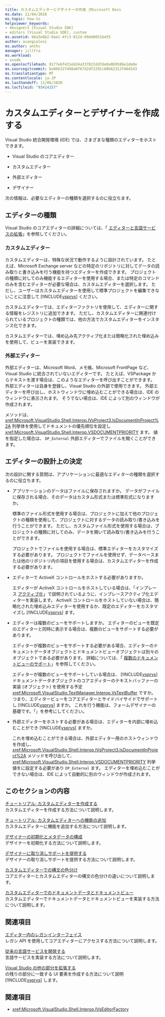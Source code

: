 ```yaml
---
title: カスタムエディターとデザイナーの作成 |Microsoft Docs
ms.date: 11/04/2016
ms.topic: how-to
helpviewer_keywords:
- designers [Visual Studio SDK]
- editors [Visual Studio SDK], custom
ms.assetid: b6a5e8b2-0ae1-4fc3-812d-09d40051b435
author: acangialosi
ms.author: anthc
manager: jillfra
ms.workload:
- vssdk
ms.openlocfilehash: 9177e6f431eb24a337822dd7de0a0b9586e1de0e
ms.sourcegitcommit: ba966327498a0f67d2df2291c60b62312f40d1d3
ms.translationtype: MT
ms.contentlocale: ja-JP
ms.lasthandoff: 11/06/2020
ms.locfileid: "93414257"
---
```

# <a name="create-custom-editors-and-designers"></a>カスタムエディターとデザイナーを作成する

Visual Studio 統合開発環境 (IDE) では、さまざまな種類のエディターをホストできます。

- Visual Studio のコアエディター

- カスタムエディター

- 外部エディター

- デザイナー

次の情報は、必要なエディターの種類を選択するのに役立ちます。

## <a name="types-of-editor"></a>エディターの種類

Visual Studio のコアエディターの詳細については、「 [エディターと言語サービスの拡張](../extensibility/extending-the-editor-and-language-services.md)」を参照してください。

### <a name="custom-editors"></a>カスタムエディター
 カスタムエディターは、特殊な状況で動作するように設計されています。 たとえば、Microsoft Exchange server などの特定のリポジトリに対してデータの読み取りと書き込みを行う機能を持つエディターを作成できます。 プロジェクトの種類に対してのみ機能するエディターを使用する場合、または特定のコマンドのみを含むエディターが必要な場合は、カスタムエディターを選択します。 ただし、ユーザーはカスタムエディターを使用して標準プロジェクトを編集できないことに注意して [!INCLUDE[vsprvs](../code-quality/includes/vsprvs_md.md)] ください。

 カスタムエディターでは、エディターファクトリを使用して、エディターに関する情報をレジストリに追加できます。 ただし、カスタムエディターに関連付けられているプロジェクトの種類では、他の方法でカスタムエディターをインスタンス化できます。

 カスタムエディターでは、埋め込み先アクティブ化または簡略化された埋め込みを使用して、ビューを実装できます。

### <a name="external-editors"></a>外部エディター
 外部エディターは、Microsoft Word、メモ帳、Microsoft FrontPage など、Visual Studio に統合されていないエディターです。 たとえば、VSPackage からテキストを渡す場合は、このようなエディターを呼び出すことができます。 外部エディターは自身を登録し、Visual Studio の外部で使用できます。 外部エディターを呼び出し、ホストウィンドウに埋め込むことができる場合は、IDE のウィンドウに表示されます。 そうでない場合は、IDE によって別のウィンドウが作成されます。

 メソッドは、 <xref:Microsoft.VisualStudio.Shell.Interop.IVsProject3.IsDocumentInProject%2A> 列挙体を使用してドキュメントの優先順位を設定し <xref:Microsoft.VisualStudio.Shell.Interop.VSDOCUMENTPRIORITY> ます。 値を指定した場合は、 `DP_External` 外部エディターでファイルを開くことができます。

## <a name="editor-design-decisions"></a>エディターの設計上の決定
 次の設計に関する質問は、アプリケーションに最適なエディターの種類を選択するのに役立ちます。

- アプリケーションのデータはファイルに保存されますか。 データがファイルに保存される場合、そのデータはカスタム形式または標準形式になりますか。

   標準のファイル形式を使用する場合は、プロジェクトに加えて他のプロジェクトの種類を使用して、プロジェクトに対するデータの読み取り/書き込みを行うことができます。 ただし、カスタムファイル形式を使用する場合は、プロジェクトの種類に対してのみ、データを開いて読み取り/書き込みを行うことができます。

   プロジェクトでファイルを使用する場合は、標準エディターをカスタマイズする必要があります。 プロジェクトでファイルを使用せず、データベースまたは他のリポジトリ内の項目を使用する場合は、カスタムエディターを作成する必要があります。

- エディターで ActiveX コントロールをホストする必要がありますか。

   エディターが ActiveX コントロールをホストしている場合は、「インプレース [アクティブ化](/previous-versions/visualstudio/visual-studio-2015/misc/in-place-activation?preserve-view=true&view=vs-2015)」で説明されているように、インプレースアクティブ化エディターを実装します。 ActiveX コントロールをホストしていない場合は、簡略化された埋め込みエディターを使用するか、既定のエディターをカスタマイズし [!INCLUDE[vsprvs](../code-quality/includes/vsprvs_md.md)] ます。

- エディターは複数のビューをサポートしますか。 エディターのビューを既定のエディターと同時に表示する場合は、複数のビューをサポートする必要があります。

   エディターが複数のビューをサポートする必要がある場合、エディターのドキュメントデータオブジェクトとドキュメントビューオブジェクトは別々のオブジェクトである必要があります。 詳細については、「 [複数のドキュメントビューのサポート](../extensibility/supporting-multiple-document-views.md)」を参照してください。

   エディターが複数のビューをサポートしている場合は、 [!INCLUDE[vsprvs](../code-quality/includes/vsprvs_md.md)] ドキュメントデータオブジェクトのコアエディターのテキストバッファーの実装 (オブジェクト) を使用する予定 <xref:Microsoft.VisualStudio.TextManager.Interop.VsTextBuffer> ですか。 つまり、エディタービューをコアエディターとサイドバイサイドでサポートし [!INCLUDE[vsprvs](../code-quality/includes/vsprvs_md.md)] ますか。 これを行う機能は、フォームデザイナーの基礎です。「」を参考にしてください。

- 外部エディターをホストする必要がある場合は、エディターを内部に埋め込むことができ [!INCLUDE[vsprvs](../code-quality/includes/vsprvs_md.md)] ますか。

   これを埋め込むことができる場合は、外部エディター用のホストウィンドウを作成し、 <xref:Microsoft.VisualStudio.Shell.Interop.IVsProject3.IsDocumentInProject%2A> メソッドを呼び出して、 <xref:Microsoft.VisualStudio.Shell.Interop.VSDOCUMENTPRIORITY> 列挙値をに設定する必要があり `DP_External` ます。 エディターを埋め込むことができない場合は、IDE によって自動的に別のウィンドウが作成されます。

## <a name="in-this-section"></a>このセクションの内容

[チュートリアル: カスタムエディターを作成する](../extensibility/walkthrough-creating-a-custom-editor.md)\
カスタムエディターを作成する方法について説明します。

[チュートリアル: カスタムエディターへの機能の追加](../extensibility/walkthrough-adding-features-to-a-custom-editor.md)\
カスタムエディターに機能を追加する方法について説明します。

[デザイナーの初期化とメタデータの構成](../extensibility/designer-initialization-and-metadata-configuration.md)\
デザイナーを初期化する方法について説明します。

[デザイナーに取り消しサポートを提供する](../extensibility/supplying-undo-support-to-designers.md)\
デザイナーの取り消しサポートを提供する方法について説明します。

[カスタムエディターでの構文の色分け](../extensibility/syntax-coloring-in-custom-editors.md)\
コアエディターとカスタムエディターの構文の色分けの違いについて説明します。

[カスタムエディターでのドキュメントデータとドキュメントビュー](../extensibility/document-data-and-document-view-in-custom-editors.md)\
カスタムエディターでドキュメントデータとドキュメントビューを実装する方法について説明します。

## <a name="related-sections"></a>関連項目

[エディター内のレガシインターフェイス](/previous-versions/visualstudio/visual-studio-2015/extensibility/legacy-interfaces-in-the-editor?preserve-view=true&view=vs-2015)\
レガシ API を使用してコアエディターにアクセスする方法について説明します。

[従来の言語サービスを開発する](../extensibility/internals/developing-a-legacy-language-service.md)\
言語サービスを実装する方法について説明します。

[Visual Studio の他の部分を拡張する](../extensibility/extending-other-parts-of-visual-studio.md)\
の残りの部分に一致する UI 要素を作成する方法について説明 [!INCLUDE[vsprvs](../code-quality/includes/vsprvs_md.md)] します。

## <a name="see-also"></a>関連項目

- <xref:Microsoft.VisualStudio.Shell.Interop.IVsEditorFactory>